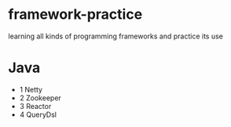 # framework-practice
learning all kinds of programming frameworks and practice its use 

# Java
   - 1 Netty
   - 2 Zookeeper
   - 3 Reactor
   - 4 QueryDsl